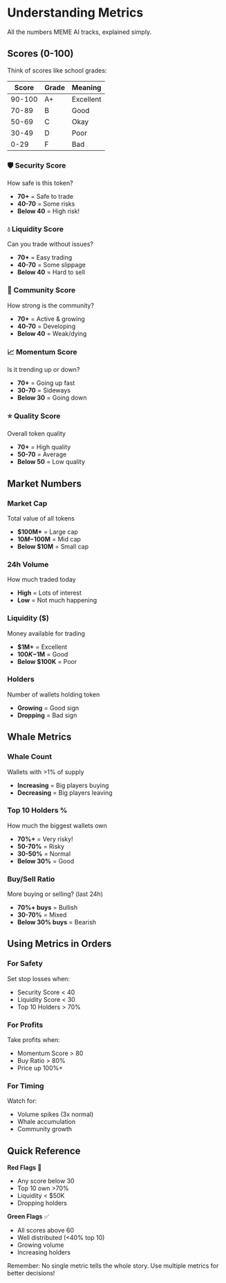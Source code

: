 # Understanding Metrics

All the numbers MEME AI tracks, explained simply.

## Scores (0-100)

Think of scores like school grades:

| Score | Grade | Meaning |
|-------|-------|---------|
| 90-100 | A+ | Excellent |
| 70-89 | B | Good |
| 50-69 | C | Okay |
| 30-49 | D | Poor |
| 0-29 | F | Bad |

### 🛡️ Security Score
How safe is this token?
* **70+** = Safe to trade
* **40-70** = Some risks
* **Below 40** = High risk!

### 💧 Liquidity Score  
Can you trade without issues?
* **70+** = Easy trading
* **40-70** = Some slippage
* **Below 40** = Hard to sell

### 👥 Community Score
How strong is the community?
* **70+** = Active & growing
* **40-70** = Developing
* **Below 40** = Weak/dying

### 📈 Momentum Score
Is it trending up or down?
* **70+** = Going up fast
* **30-70** = Sideways
* **Below 30** = Going down

### ⭐ Quality Score
Overall token quality
* **70+** = High quality
* **50-70** = Average
* **Below 50** = Low quality

## Market Numbers

### Market Cap
Total value of all tokens
* **$100M+** = Large cap
* **$10M-$100M** = Mid cap
* **Below $10M** = Small cap

### 24h Volume
How much traded today
* **High** = Lots of interest
* **Low** = Not much happening

### Liquidity ($)
Money available for trading
* **$1M+** = Excellent
* **$100K-$1M** = Good
* **Below $100K** = Poor

### Holders
Number of wallets holding token
* **Growing** = Good sign
* **Dropping** = Bad sign

## Whale Metrics

### Whale Count
Wallets with >1% of supply
* **Increasing** = Big players buying
* **Decreasing** = Big players leaving

### Top 10 Holders %
How much the biggest wallets own
* **70%+** = Very risky!
* **50-70%** = Risky
* **30-50%** = Normal
* **Below 30%** = Good

### Buy/Sell Ratio
More buying or selling? (last 24h)
* **70%+ buys** = Bullish
* **30-70%** = Mixed
* **Below 30% buys** = Bearish

## Using Metrics in Orders

### For Safety
Set stop losses when:
* Security Score < 40
* Liquidity Score < 30
* Top 10 Holders > 70%

### For Profits
Take profits when:
* Momentum Score > 80
* Buy Ratio > 80%
* Price up 100%+

### For Timing
Watch for:
* Volume spikes (3x normal)
* Whale accumulation
* Community growth

## Quick Reference

**Red Flags** 🚩
* Any score below 30
* Top 10 own >70%
* Liquidity < $50K
* Dropping holders

**Green Flags** ✅
* All scores above 60
* Well distributed (<40% top 10)
* Growing volume
* Increasing holders

Remember: No single metric tells the whole story. Use multiple metrics for better decisions!